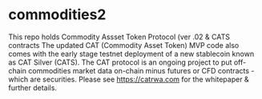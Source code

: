 # commodities2
This repo holds Commodity Assset Token Protocol (ver .02 &amp; CATS contracts
The updated CAT (Commodity Asset Token) MVP code also comes with the early stage testnet deployment of a new stablecoin known as CAT Silver (CATS). The CAT protocol is an ongoing project to put off-chain commodities market data on-chain minus futures or CFD contracts - which are securities. Please see https://catrwa.com for the whitepaper & further details.
